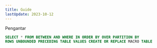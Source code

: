 ```yaml
---
title: Guide
lastUpdate: 2023-10-12
---
```


<script>
    import DuckDbInstantiator from "$lib/components/DuckDBInstantiator.svelte";
    import DuckDBEditor from "$lib/components/DuckDBEditor.svelte";

    let connProm;
    let dbInit;
    let query = `
SELECT 1,2,3,4
`;
</script>

<DuckDbInstantiator bind:connProm bind:dbInit />

Pengantar

```sql title="Test.sql"
SELECT * FROM BETWEEN AND WHERE IN ORDER BY OVER PARTITION BY
ROWS UNBOUNDED PRECEDING TABLE VALUES CREATE OR REPLACE MACRO TABLE
```


<DuckDBEditor value={query} bind:connProm bind:dbInit />
